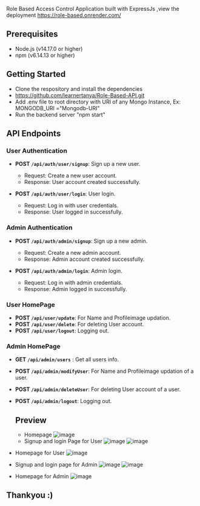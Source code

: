 Role Based Access Control Application built with ExpressJs ,view the deployment https://role-based.onrender.com/
## Prerequisites

- Node.js (v14.17.0 or higher)
- npm (v6.14.13 or higher)
## Getting Started
- Clone the respository and install the dependencies
- https://github.com/learnertanya/Role-Based-API.git
- Add .env file to root directory with URI of any Mongo Instance,
  Ex: MONGODB_URI ="Mongodb-URI"
- Run the backend server "npm start"
## API Endpoints

### User Authentication

- **POST `/api/auth/user/signup`**: Sign up a new user.
  - Request: Create a new user account.
  - Response: User account created successfully.

- **POST `/api/auth/user/login`**: User login.
  - Request: Log in with user credentials.
  - Response: User logged in successfully.

### Admin Authentication

- **POST `/api/auth/admin/signup`**: Sign up a new admin.
  - Request: Create a new admin account.
  - Response: Admin account created successfully.

- **POST `/api/auth/admin/login`**: Admin login.
  - Request: Log in with admin credentials.
  - Response: Admin logged in successfully.
### User HomePage
- **POST `/api/user/update`**: For Name and Profileimage updation.
- **POST `/api/user/delete`**: For deleting User account.
- **POST `/api/user/logout`**: Logging out.
### Admin HomePage
- **GET `/api/admin/users`** : Get all users info.
- **POST `/api/admin/modifyUser`**: For Name and Profileimage updation of a user.
- **POST `/api/admin/deleteUser`**: For deleting User account of a user.
- **POST `/api/admin/logout`**: Logging out.

  ## Preview
  - Homepage
![image](https://github.com/learnertanya/Role-Based-API/assets/94377598/041267c0-8f43-4202-8d85-d46d3b923b3a)
  - Signup and login Page for User
![image](https://github.com/learnertanya/Role-Based-API/assets/94377598/1b9688e0-2eba-44cc-b939-f0b9e0efb43c)
![image](https://github.com/learnertanya/Role-Based-API/assets/94377598/90816fe2-eba7-475b-af02-b61773aee473)
- Homepage for User
![image](https://github.com/learnertanya/Role-Based-API/assets/94377598/0a15648c-ee95-4924-8c82-7ebe1d86b702)
- Signup and login page for Admin
  ![image](https://github.com/learnertanya/Role-Based-API/assets/94377598/2b882e52-2f58-4a0f-bc38-f51a938493f2)
  ![image](https://github.com/learnertanya/Role-Based-API/assets/94377598/d82a4b02-36ce-42af-92c0-e4d0cda19b19)
- Homepage for Admin
![image](https://github.com/learnertanya/Role-Based-API/assets/94377598/d9e35a6e-0f62-4c50-82f5-4c826947d2c0)


## Thankyou :)



  

   


